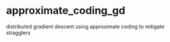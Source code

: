 # approximate_coding_gd
distributed gradient descent using approximate coding to mitigate stragglers
